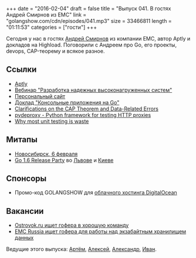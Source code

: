 +++
date = "2016-02-04"
draft = false
title = "Выпуск 041. В гостях Андрей Смирнов из EMC"
link = "golangshow.com/cdn/episodes/041.mp3"
size = 33466811
length = "01:11:53"
categories = ["гости"]
+++

Сегодня у нас в гостях [Андрей Смирнов](https://twitter.com/smira) из компании EMC, автор Aptly и докладов на Highload. Поговорили с Андреем про Go, его проекты, devops, CAP-теорему и всякое разное.

## Ссылки
- [Aptly](http://www.aptly.info)
- [Вебинар "Разработка надежных высоконагруженных систем"](http://smira-webinar.highload.ru)
- [Персональный сайт](http://smira.ru)
- [Доклад "Консольные приложения на Go"](http://smira.ru/posts/golang-meetup-july-2014.html)
- [Clarifications on the CAP Theorem and Data-Related Errors](https://voltdb.com/blog/clarifications-cap-theorem-and-data-related-errors)
- [pydeproxy - Python framework for testing HTTP proxies](https://github.com/smira/pydeproxy)
- [Why most unit testing is waste](http://www.rbcs-us.com/documents/Why-Most-Unit-Testing-is-Waste.pdf)


## Митапы
- [Новосибирск, 6 февраля](http://golang-nsk.party)
- [Go 1.6 Release Party](https://github.com/golang/go/wiki/Go-1.6-release-party) во [Львове](http://www.meetup.com/Lviv-Golang-Group/events/228344940/) и [Киеве](http://www.meetup.com/uagolang/events/228343484/)

## Спонсоры
- Промо-код GOLANGSHOW для [облачного хостинга DigitalOcean](https://www.digitalocean.com/?utm_campaign=golangshow&utm_medium=podcast&refcode=63eedb038a3e)

## Вакансии
- [Ostrovok.ru ищет гофера в хорошую команду](https://ostrovok.ru/about/jobs/175/)
- [EMC Russia ищет гофера для работы над экзабайтным хранилищем данных](http://hh.ru/vacancy/15740817)

Ведущие этого выпуска: [Артём](https://twitter.com/miolini), [Алексей](https://twitter.com/paaleksey), [Александр](https://twitter.com/LK4D4math), [Иван](https://twitter.com/idanyliuk).
